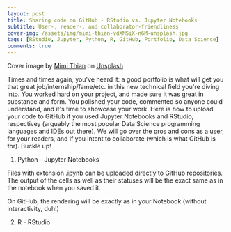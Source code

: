 ```yaml
---
layout: post
title: Sharing code on GitHub - RStudio vs. Jupyter Notebooks
subtitle: User-, reader-, and collaborator-friendliness
cover-img: /assets/img/mimi-thian-vdXMSiX-n6M-unsplash.jpg
tags: [RStudio, Jupyter, Python, R, GitHub, Portfolio, Data Science]
comments: true
---
```


Cover image by [Mimi Thian](https://unsplash.com/@mimithian?utm_source=unsplash&amp;utm_medium=referral&amp;utm_content=creditCopyText) on [Unsplash](https://unsplash.com/s/photos/share?utm_source=unsplash&amp;utm_medium=referral&amp;utm_content=creditCopyText)

Times and times again, you've heard it: a good portfolio is what will get you that great job/internship/fame/etc. in this new technical field you're diving into. You worked hard on your project, and made sure it was great in substance and form. You polished your code, commented so anyone could understand, and it's time to showcase your work. Here is how to upload your code to GitHub if you used Jupyter Notebooks and RStudio, respectivey (arguably the most popular Data Science programming languages and IDEs out there). We will go over the pros and cons as a user, for your readers, and if you intent to collaborate (which is what GitHub is for). Buckle up! 


1. Python - Jupyter Notebooks

Files with extension .ipynb can be uploaded directly to GitHub repositories. The output of the cells as well as their statuses will be the exact same as in the notebook when you saved it. 

On GitHub, the rendering will be exactly as in your Notebook (without interactivity, duh!) 



2. R - RStudio



